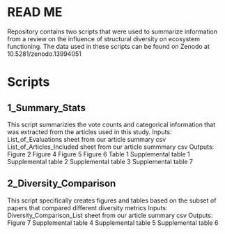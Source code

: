 # READ ME  
Repository contains two scripts that were used to summarize information from a review on the influence of structural diversity on ecosystem functioning. The data used in these scripts can be found on Zenodo at 10.5281/zenodo.13994051

# Scripts

## 1_Summary_Stats
This script summarizies the vote counts and categorical information that was extracted from the articles used in this study.
Inputs: List_of_Evaluations sheet from our article summary csv
        List_of_Articles_Included sheet from our article summmary csv
Outputs: Figure 2
         Figure 4
         Figure 5
         Figure 6
         Table 1
         Supplemental table 1
         Supplemental table 2
         Supplemental table 3
         Supplemental table 7

## 2_Diversity_Comparison
This script specifically creates figures and tables based on the subset of papers that compared different diversity metrics
Inputs: Diversity_Comparison_List sheet from our article summary csv
Outputs: Figure 7
         Supplemental table 4
         Supplemental table 5
         Supplemental table 6
